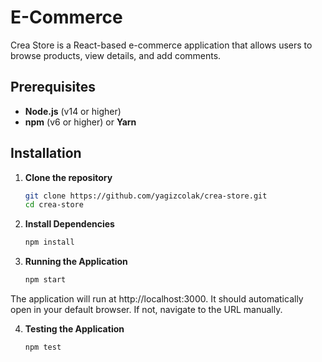 # E-Commerce

Crea Store is a React-based e-commerce application that allows users to browse products, view details, and add comments.

## Prerequisites

- **Node.js** (v14 or higher)
- **npm** (v6 or higher) or **Yarn**

## Installation

1. **Clone the repository**

   ```bash
   git clone https://github.com/yagizcolak/crea-store.git
   cd crea-store
   
2. **Install Dependencies**

   ```bash
   npm install
   
3. **Running the Application**

   ```bash
   npm start
   
The application will run at http://localhost:3000. It should automatically open in your default browser. If not, navigate to the URL manually.

4. **Testing the Application**

   ```bash
   npm test
